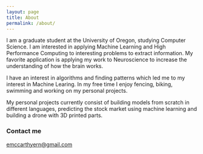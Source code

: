 ```yaml
---
layout: page
title: About
permalink: /about/
---
```


I am a graduate student at the University of Oregon, studying Computer Science. I am interested in applying Machine Learning and High Performance Computing to interesting problems to extract information. My favorite application is applying my work to Neuroscience to increase the understanding of how the brain works. 

I have an interest in algorithms and finding patterns which led me to my interest in Machine Learing. 
In my free time I enjoy fencing, biking, swimming and working on my personal projects.

My personal projects currently consist of building models from scratch in different languages, predicting the stock market using machine learning and building a drone with 3D printed parts. 


### Contact me

[emccarthyern@gmail.com](mailto:emccarthyern@gmail.com)